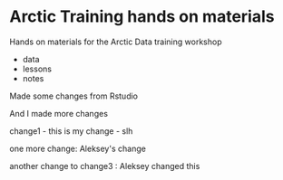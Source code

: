 # Arctic Training hands on materials

Hands on materials for the Arctic Data training workshop

* data
* lessons
* notes

Made some changes from Rstudio

And I made more changes

change1 - this is my change - slh

one more change: Aleksey's change

another change to change3 : Aleksey changed this